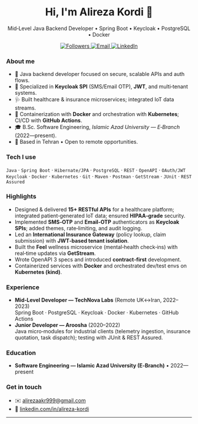 <!-- Profile README for alirezakordi13844 -->
<h1 align="center">Hi, I'm Alireza Kordi 👋</h1>
<p align="center">
  Mid‑Level Java Backend Developer • Spring Boot • Keycloak • PostgreSQL • Docker
</p>

<p align="center">
  <a href="https://github.com/alirezakordi13844?tab=followers">
    <img alt="Followers" src="https://img.shields.io/github/followers/alirezakordi13844?label=Follow&style=social">
  </a>
  <a href="mailto:alirezaakr999@gmail.com">
    <img alt="Email" src="https://img.shields.io/badge/Email-alirezaakr999%40gmail.com-informational">
  </a>
  <a href="https://www.linkedin.com/in/alireza-kordi">
    <img alt="LinkedIn" src="https://img.shields.io/badge/LinkedIn-alireza--kordi-blue">
  </a>
</p>

### About me
- 🔧 Java backend developer focused on secure, scalable APIs and auth flows.
- 🧩 Specialized in **Keycloak SPI** (SMS/Email OTP), **JWT**, and multi‑tenant systems.
- 🩺 Built healthcare & insurance microservices; integrated IoT data streams.
- 🧰 Containerization with **Docker** and orchestration with **Kubernetes**; CI/CD with **GitHub Actions**.
- 🎓 B.Sc. Software Engineering, *Islamic Azad University — E‑Branch* (2022—present).
- 📍 Based in Tehran • Open to remote opportunities.

### Tech I use
`Java` · `Spring Boot` · `Hibernate/JPA` · `PostgreSQL` · `REST` · `OpenAPI` · `OAuth/JWT`  
`Keycloak` · `Docker` · `Kubernetes` · `Git` · `Maven` · `Postman` · `GetStream` · `JUnit` · `REST Assured`

### Highlights
- Designed & delivered **15+ RESTful APIs** for a healthcare platform; integrated patient‑generated IoT data; ensured **HIPAA‑grade** security.
- Implemented **SMS‑OTP** and **Email‑OTP** authenticators as **Keycloak SPIs**; added themes, rate‑limiting, and audit logging.
- Led an **International Insurance Gateway** (policy lookup, claim submission) with **JWT‑based tenant isolation**.
- Built the **Feel** wellness microservice (mental‑health check‑ins) with real‑time updates via **GetStream**.
- Wrote OpenAPI 3 specs and introduced **contract‑first** development.
- Containerized services with **Docker** and orchestrated dev/test envs on **Kubernetes (kind)**.

### Experience
- **Mid‑Level Developer — TechNova Labs** (Remote UK↔Iran, 2022–2023)  
  Spring Boot · PostgreSQL · Keycloak · Docker · Kubernetes · GitHub Actions
- **Junior Developer — Aroosha** (2020–2022)  
  Java micro‑modules for industrial clients (telemetry ingestion, insurance quotation, task dispatch); testing with JUnit & REST Assured.

### Education
- **Software Engineering — Islamic Azad University (E‑Branch)** • 2022—present

### Get in touch
- ✉️ alirezaakr999@gmail.com
- 🔗 <a href="https://www.linkedin.com/in/alireza-kordi">linkedin.com/in/alireza-kordi</a>

---

